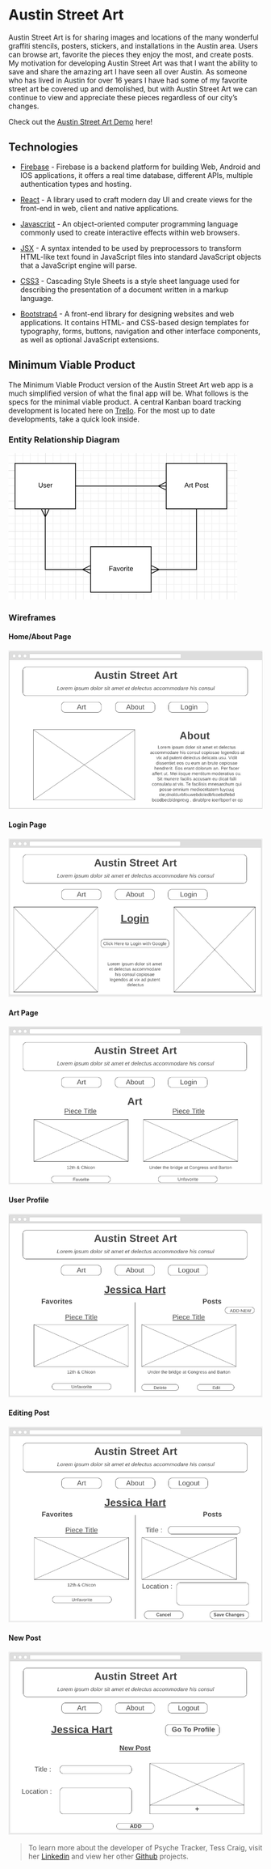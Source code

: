 # Austin Street Art

Austin Street Art is for sharing images and locations of the many wonderful graffiti stencils, posters, stickers, and installations in the Austin area. Users can browse art, favorite the pieces they enjoy the most, and create posts. My motivation for developing Austin Street Art was that I want the ability to save and share the amazing art I have seen all over Austin. As someone who has lived in Austin for over 16 years I have had some of my favorite street art be covered up and demolished, but with Austin Street Art we can continue to view and appreciate these pieces regardless of our city’s changes.

Check out the [Austin Street Art Demo](https://austin-street-art.firebaseapp.com/) here!

## Technologies
- [Firebase](https://firebase.google.com/) - Firebase is a backend platform for building Web, Android and IOS applications, it offers a real time database, different APIs, multiple authentication types and hosting.

- [React](https://reactjs.org/) - A library used to craft modern day UI and create views for the front-end in web, client and native applications.

- [Javascript](https://www.javascript.com/) - An object-oriented computer programming language commonly used to create interactive effects within web browsers.

- [JSX](https://reactjs.org/docs/introducing-jsx.html) - A syntax intended to be used by preprocessors to transform HTML-like text found in JavaScript files into standard JavaScript objects that a JavaScript engine will parse.

- [CSS3](http://www.css3.info/) - Cascading Style Sheets is a style sheet language used for describing the presentation of a document written in a markup language.

- [Bootstrap4](https://getbootstrap.com/) - A front-end library for designing websites and web applications. It contains HTML- and CSS-based design templates for typography, forms, buttons, navigation and other interface components, as well as optional JavaScript extensions.
## Minimum Viable Product

The Minimum Viable Product version of the Austin Street Art web app is a much simplified version of what the final app will be. What follows is the specs for the minimal viable product. A central Kanban board tracking development is located here on [Trello](https://trello.com/b/ei25yci7/austin-wall-art-project). For the most up to date developments, take a quick look inside.


### Entity Relationship Diagram
![Entity Relationship Diagram](./src/static/images/erd.png)

### Wireframes

#### Home/About Page

![Home/About Page](./src/static/images/about.png)


#### Login Page

![Login Page](./src/static/images/login.png)


#### Art Page

![Art Page](./src/static/images/art.png)


#### User Profile

![User Profile Page](./src/static/images/profile.png)


#### Editing Post

![Editing User Post](./src/static/images/edit-post.png)

#### New Post

![New Post](./src/static/images/new-post.png)

> To learn more about the developer of Psyche Tracker, Tess Craig, visit her [Linkedin](https://www.linkedin.com/in/tessashleycraig/) and view her other [Github](https://github.com/TessACraig89) projects.

<!-- ## Downloading Instructions

To run it locally,
1. Clone this repository
1. `npm install`
1. `npm start`
1. Direct the browser to `localhost:3000/` -->
